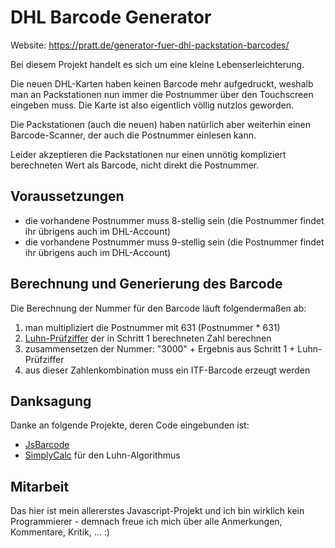 # DHL Barcode Generator

Website: https://pratt.de/generator-fuer-dhl-packstation-barcodes/

Bei diesem Projekt handelt es sich um eine kleine Lebenserleichterung.

Die neuen DHL-Karten haben keinen Barcode mehr aufgedruckt, weshalb man an Packstationen nun immer die Postnummer über den Touchscreen eingeben muss. Die Karte ist also eigentlich völlig nutzlos geworden.

Die Packstationen (auch die neuen) haben natürlich aber weiterhin einen Barcode-Scanner, der auch die Postnummer einlesen kann.

Leider akzeptieren die Packstationen nur einen unnötig kompliziert berechneten Wert als Barcode, nicht direkt die Postnummer. 

## Voraussetzungen

- die vorhandene Postnummer muss 8-stellig sein (die Postnummer findet ihr übrigens auch im DHL-Account)
- die vorhandene Postnummer muss 9-stellig sein (die Postnummer findet ihr übrigens auch im DHL-Account)

## Berechnung und Generierung des Barcode

Die Berechnung der Nummer für den Barcode läuft folgendermaßen ab:

1. man multipliziert die Postnummer mit 631 (Postnummer * 631)
2. [Luhn-Prüfziffer](https://de.wikipedia.org/wiki/Luhn-Algorithmus) der in Schritt 1 berechneten Zahl berechnen
3. zusammensetzen der Nummer: "3000" + Ergebnis aus Schritt 1 + Luhn-Prüfziffer
4. aus dieser Zahlenkombination muss ein ITF-Barcode erzeugt werden

## Danksagung

Danke an folgende Projekte, deren Code eingebunden ist:

- [JsBarcode](https://github.com/lindell/JsBarcode)
- [SimplyCalc](https://simplycalc.com/luhn-source.php#:~:text=The%20Luhn%20algorithm%2C%20a%20simple,is%20in%20the%20public%20domain.) für den Luhn-Algorithmus

## Mitarbeit

Das hier ist mein allererstes Javascript-Projekt und ich bin wirklich kein Programmierer - demnach freue ich mich über alle Anmerkungen, Kommentare, Kritik, ... :)
